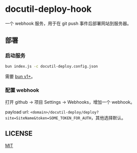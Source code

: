 # docutil-deploy-hook

一个 webhook 服务，用于在 git push 事件后部署网站到服务器。

## 部署

### 启动服务

```sh
bun index.js -c docutil-deploy.config.json
```

需要 [bun v1+](https://bun.sh)。


### 配置 webhook

打开 github -> 项目 Settings -> Webhooks，增加一个 webhook。

payload url: `<domain>/docutil-deploy/deploy?site=SiteName&token=SOME_TOKEN_FOR_AUTH`，其他选择默认。

## LICENSE

[MIT](LICENSE)
